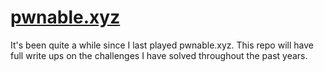 # [pwnable.xyz](https://pwnable.xyz/challenges/)  

It's been quite a while since I last played pwnable.xyz. This repo will have full write ups on the challenges I have solved throughout the past years.
